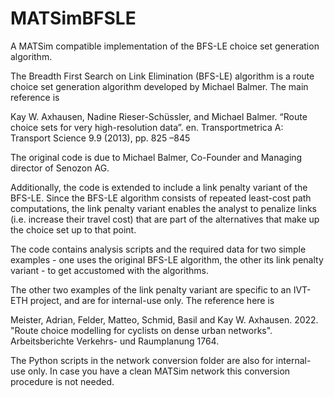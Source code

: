 # MATSimBFSLE
A MATSim compatible implementation of the BFS-LE choice set generation algorithm.

The Breadth First Search on Link Elimination (BFS-LE) algorithm is a route choice set generation algorithm developed by Michael Balmer. The main reference is

Kay W. Axhausen, Nadine Rieser-Schüssler, and Michael Balmer. 
“Route choice sets for very high-resolution data”. en. Transportmetrica A: Transport Science 9.9 (2013), pp. 825 –845

The original code is due to Michael Balmer, Co-Founder and Managing director of Senozon AG.

Additionally, the code is extended to include a link penalty variant of the BFS-LE. Since the BFS-LE algorithm consists of repeated least-cost path computations, the link penalty variant enables the analyst to penalize links (i.e. increase their travel cost) that are part of the alternatives that make up the choice set up to that point.

The code contains analysis scripts and the required data for two simple examples - one uses the original BFS-LE algorithm, the other its link penalty variant - to get accustomed with the algorithms. 

The other two examples of the link penalty variant are specific to an IVT-ETH project, and are for internal-use only. The reference here is

Meister, Adrian, Felder, Matteo, Schmid, Basil and Kay W. Axhausen. 2022.
"Route choice modelling for cyclists on dense urban networks". Arbeitsberichte Verkehrs- und Raumplanung 1764.

The Python scripts in the network conversion folder are also for internal-use only. In case you have a clean MATSim network this conversion procedure is not needed.
